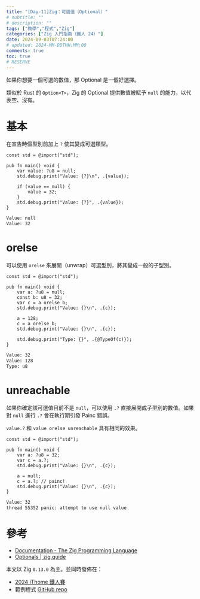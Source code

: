 ```yaml
---
title: "[Day-11]Zig：可選值（Optional）"
# subtitle: ""
# description: ""
tags: ["教學","程式","Zig"]
categories: ["Zig 入門指南（鐵人 24）"]
date: 2024-09-03T07:24:00
# updated: 2024-MM-DDTHH:MM:00
comments: true
toc: true
# RESERVE
---
```


如果你想要一個可選的數值，那 Optional 是一個好選擇。

<!-- more -->

類似於 Rust 的 `Option<T>`，Zig 的 Optional 提供數值被賦予 `null` 的能力，以代表空、沒有。

# 基本

在宣告時個型別前加上 `?` 使其變成可選類型。

```zig
const std = @import("std");

pub fn main() void {
    var value: ?u8 = null;
    std.debug.print("Value: {?}\n", .{value});

    if (value == null) {
        value = 32;
    }
    std.debug.print("Value: {?}", .{value});
}
```

```bash
Value: null
Value: 32
```

# orelse

可以使用 `orelse` 來展開（unwrap）可選型別，將其變成一般的子型別。

```zig
const std = @import("std");

pub fn main() void {
    var a: ?u8 = null;
    const b: u8 = 32;
    var c = a orelse b;
    std.debug.print("Value: {}\n", .{c});

    a = 128;
    c = a orelse b;
    std.debug.print("Value: {}\n", .{c});

    std.debug.print("Type: {}", .{@TypeOf(c)});
}
```

```bash
Value: 32
Value: 128
Type: u8
```

# unreachable

如果你確定該可選值目前不是 `null`，可以使用 `.?` 直接展開成子型別的數值。如果對 `null` 進行 `.?` 會在執行期引發 Painc 錯誤。

`value.?` 和 `value orelse unreachable` 具有相同的效果。

```zig
const std = @import("std");

pub fn main() void {
    var a: ?u8 = 32;
    var c = a.?;
    std.debug.print("Value: {}\n", .{c});

    a = null;
    c = a.?; // painc!
    std.debug.print("Value: {}\n", .{c});
}
```

```bash
Value: 32
thread 55352 panic: attempt to use null value
```

# 參考

- [Documentation - The Zig Programming Language](https://ziglang.org/documentation/0.13.0/#Optionals)
- [Optionals | zig.guide](https://zig.guide/language-basics/optionals)

本文以 Zig `0.13.0` 為主。並同時發佈在：

- [2024 iThome 鐵人賽](https://ithelp.ithome.com.tw/articles/10347621)
- 範例程式 [GitHub repo](https://github.com/ziteh/zig-learn-it24/tree/main/optional)
